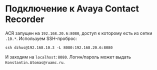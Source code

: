 # Подключение к Avaya Contact Recorder

ACR запущен на `192.168.20.6:8080`, доступ к которому есть из сетки `.10.*`.
Используем SSH-проброс:

    ssh dzhus@192.168.10.3 -L 8080:192.168.20.6:8080

И заходим на `localhost:8080`. Логин/пароль может выдать `Konstantin.Atomas@ruamc.ru`.